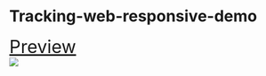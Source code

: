 # Tracking-web-responsive-demo

<a style="font-size: 2rem" href="https://yigitus.github.io/Tracking-web-responsive-demo/" >Preview </a><br>
<img src="https://user-images.githubusercontent.com/46648645/222096695-d91b6747-eb97-4742-bc71-ed16c5500f43.png">
